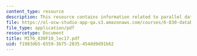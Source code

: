 ```yaml
---
content_type: resource
description: This resource contains information related to parallel databases.
file: https://ol-ocw-studio-app-qa.s3.amazonaws.com/courses/6-830-database-systems-fall-2010/f1983db565593b752835454dd9d91b62_MIT6_830F10_lec17.pdf
file_type: application/pdf
resourcetype: Document
title: MIT6_830F10_lec17.pdf
uid: f1983db5-6559-3b75-2835-454dd9d91b62
---
```

